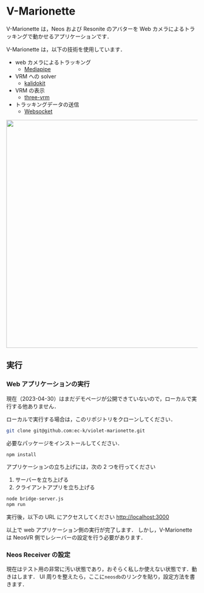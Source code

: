 # V-Marionette

V-Marionette は，Neos および Resonite のアバターを Web カメラによるトラッキングで動かせるアプリケーションです．

V-Marionette は，以下の技術を使用しています．

- web カメラによるトラッキング
  - [Mediapipe](https://mediapipe.dev/)
- VRM への solver
  - [kalidokit](https://github.com/yeemachine/kalidokit)
- VRM の表示
  - [three-vrm](https://github.com/pixiv/three-vrm)
- トラッキングデータの送信
  - [Websocket](https://developer.mozilla.org/ja/docs/Web/API/WebSocket)

<img src="resources/violetMarionette_usage.gif" width="600px">

## 実行

### Web アプリケーションの実行

現在（2023-04-30）はまだデモページが公開できていないので，ローカルで実行する他ありません．

ローカルで実行する場合は，このリポジトリをクローンしてください．

```bash
git clone git@github.com:ec-k/violet-marionette.git
```

必要なパッケージをインストールしてください．

```bash
npm install
```

アプリケーションの立ち上げには，次の 2 つを行ってください

1. サーバーを立ち上げる
2. クライアントアプリを立ち上げる

```bash
node bridge-server.js
npm run
```

実行後，以下の URL にアクセスしてください
[http://localhost:3000](http://localhost:3000)

以上で web アプリケーション側の実行が完了します．
しかし，V-Marionette は NeosVR 側でレシーバーの設定を行う必要があります．

### Neos Receiver の設定

現在はテスト用の非常に汚い状態であり，おそらく私しか使えない状態です．動きはします．
UI 周りを整えたら，ここに`neosdb`のリンクを貼り，設定方法を書きます．
